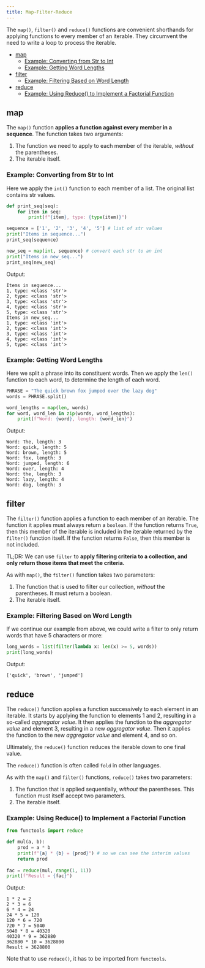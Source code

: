 ```yaml
---
title: Map-Filter-Reduce
---
```

The `map()`, `filter()` and `reduce()` functions are convenient shorthands for applying functions to every member of an iterable. They circumvent the need to write a loop to process the iterable.

- [map](#map)
  - [Example: Converting from Str to Int](#example-converting-from-str-to-int)
  - [Example: Getting Word Lengths](#example-getting-word-lengths)
- [filter](#filter)
  - [Example: Filtering Based on Word Length](#example-filtering-based-on-word-length)
- [reduce](#reduce)
  - [Example: Using Reduce() to Implement a Factorial Function](#example-using-reduce-to-implement-a-factorial-function)

## map

The `map()` function **applies a function against every member in a sequence**. The function takes two arguments:

1. The function we need to apply to each member of the iterable, _without_ the parentheses.
1. The iterable itself.

### Example: Converting from Str to Int

Here we apply the `int()` function to each member of a list.  The original list contains str values.

```python
def print_seq(seq):
    for item in seq:
        print(f"{item}, type: {type(item)}")

sequence = ['1', '2', '3', '4', '5'] # list of str values
print("Items in sequence...")
print_seq(sequence)

new_seq = map(int, sequence) # convert each str to an int
print("Items in new_seq...")
print_seq(new_seq)
```

Output:

```text
Items in sequence...
1, type: <class 'str'>
2, type: <class 'str'>
3, type: <class 'str'>
4, type: <class 'str'>
5, type: <class 'str'>
Items in new_seq...
1, type: <class 'int'>
2, type: <class 'int'>
3, type: <class 'int'>
4, type: <class 'int'>
5, type: <class 'int'>
```

### Example: Getting Word Lengths

Here we split a phrase into its constituent words.  Then we apply the `len()` function to each word, to determine the length of each word.

```python
PHRASE = "The quick brown fox jumped over the lazy dog"
words = PHRASE.split()

word_lengths = map(len, words)
for word, word_len in zip(words, word_lengths):
    print(f"Word: {word}, length: {word_len}")
```

Output:

```text
Word: The, length: 3
Word: quick, length: 5
Word: brown, length: 5
Word: fox, length: 3
Word: jumped, length: 6
Word: over, length: 4
Word: the, length: 3
Word: lazy, length: 4
Word: dog, length: 3
```

## filter

The `filter()` function applies a function to each member of an iterable.  The function it applies must always return a `boolean`.  If the function returns `True`, then this member of the iterable is included in the iterable returned by the `filter()` function itself.  If the function returns `False`, then this member is not included.

TL;DR: We can use `filter` to **apply filtering criteria to a collection, and only return those items that meet the criteria.**

As with `map()`, the `filter()` function takes two parameters:

1. The function that is used to filter our collection, _without_ the parentheses.  It must return a boolean.
1. The iterable itself.

### Example: Filtering Based on Word Length

If we continue our example from above, we could write a filter to only return words that have 5 characters or more:

```python
long_words = list(filter(lambda x: len(x) >= 5, words))
print(long_words)
```

Output:

```text
['quick', 'brown', 'jumped']
```

## reduce

The `reduce()` function applies a function successively to each element in an iterable.  It starts by applying the function to elements 1 and 2, resulting in a so-called _aggregator value_.  It then applies the function to the _aggregator value_ and element 3, resulting in a new _aggregator value_.  Then it applies the function to the new _aggregator value_ and element 4, and so on.

Ultimately, the `reduce()` function reduces the iterable down to one final value.

The `reduce()` function is often called `fold` in other languages.

As with the `map()` and `filter()` functions, `reduce()` takes two parameters:

1. The function that is applied sequentially, _without_ the parentheses. This function must itself accept two parameters.
1. The iterable itself.

### Example: Using Reduce() to Implement a Factorial Function

```python
from functools import reduce

def mul(a, b):
    prod = a * b
    print(f"{a} * {b} = {prod}") # so we can see the interim values
    return prod
    
fac = reduce(mul, range(1, 11))
print(f"Result = {fac}")
```

Output:

```text
1 * 2 = 2
2 * 3 = 6
6 * 4 = 24
24 * 5 = 120
120 * 6 = 720
720 * 7 = 5040
5040 * 8 = 40320
40320 * 9 = 362880
362880 * 10 = 3628800
Result = 3628800
```

Note that to use `reduce()`, it has to be imported from `functools`.

